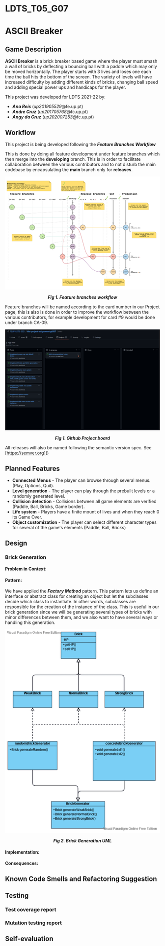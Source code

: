 # LDTS_T05_G07
# ASCII Breaker

## Game Description

**ASCII Breaker** is a brick breaker based game where the player must smash a wall of bricks by deflecting a bouncing ball with a paddle which may only be moved horizontally. The player starts with 3 lives and loses one each time the ball hits the bottom of the screen.
The variety of levels will have increased difficulty by adding different kinds of bricks, changing ball speed and adding special power ups and handicaps for the player.

This project was developed for LDTS 2021-22 by:

- **_Ana Reis_** (*up201905529*@fe.up.pt) </LI>
- **_Andre Cruz_** (*up201705768*@fc.up.pt) </LI>
- **_Angy da Cruz_** (*up202007253*@fc.up.pt) </LI>

## Workflow

This project is being developed following the **_Feature Branches Workflow_**

This is done by doing all feature development under feature branches which then merge into the **developing** branch. This is in order to facilitate collaboration between the various contributors and to not disturb the main codebase by encapsulating the **main** branch only for **releases**.

<p align="center" justify="center">
  <img src="images/featurebranches.png"/>
</p>
<p align="center">
  <b><i>Fig 1. Feature branches workflow</i></b>
</p>

Feature branches will be named according to the card number in our Project page, this is also is done in order to improve the workflow between the various contributors, for example development for card #9 would be done under branch CA-09.

<p align="center" justify="center">
  <img src="images/projectboard.png"/>
</p>
<p align="center">
  <b><i>Fig 1. Github Project board</i></b>
</p>

All releases will also be named following the semantic version spec. See [https://semver.org]()
## Planned Features

- **Connected Menus** - The player can browse through several menus. (Play, Options, Quit).
- **Level generation** - The player can play through the prebuilt levels or a randomly generated level.
- **Collision detection** - Collisions between all game elements are verified (Paddle, Ball, Bricks, Game border).
- **Life system** - Players have a finite mount of lives and when they reach 0 its Game Over.
- **Object customization** - The player can select different character types for several of the game's elements (Paddle, Ball, Bricks)

## Design

### Brick Generation

#### Problem in Context:

#### Pattern:
We have applied the **_Factory Method_** pattern. This pattern lets us define an interface or abstract class for creating an object but let the subclasses decide which class to instantiate. In other words, subclasses are responsible for the creation of the instance of the class. This is useful in our brick generation since we will be generating several types of bricks with minor differences between them, and we also want to have several ways or handling this generation.

<p align="center" justify="center">
  <img src="images/UML/brickgeneration.png"/>
</p>
<p align="center">
  <b><i>Fig 2. Brick Generation UML</i></b>
</p>

#### Implementation:


#### Consequences:

## Known Code Smells and Refactoring Suggestion

## Testing

### Test coverage report

### Mutation testing report

## Self-evaluation